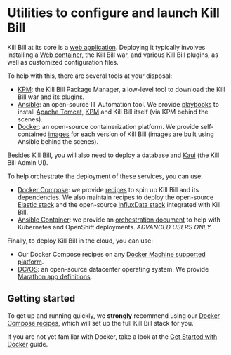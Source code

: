 Utilities to configure and launch Kill Bill
===========================================

Kill Bill at its core is a [web application](https://en.wikipedia.org/wiki/WAR_(file_format)). Deploying it typically involves installing a [Web container](https://en.wikipedia.org/wiki/Web_container), the Kill Bill war, and various Kill Bill plugins, as well as customized configuration files.

To help with this, there are several tools at your disposal:

* [KPM](https://github.com/killbill/killbill-cloud/tree/master/kpm): the Kill Bill Package Manager, a low-level tool to download the Kill Bill war and its plugins.
* [Ansible](https://docs.ansible.com/): an open-source IT Automation tool. We provide [playbooks](https://github.com/killbill/killbill-cloud/tree/master/ansible) to install [Apache Tomcat](https://tomcat.apache.org/), [KPM](https://github.com/killbill/killbill-cloud/tree/master/kpm) and Kill Bill itself (via KPM behind the scenes).
* [Docker](https://docs.docker.com/): an open-source containerization platform. We provide self-contained [images](https://github.com/killbill/killbill-cloud/tree/master/docker) for each version of Kill Bill (images are built using Ansible behind the scenes).

Besides Kill Bill, you will also need to deploy a database and [Kaui](https://github.com/killbill/killbill-admin-ui) (the Kill Bill Admin UI).

To help orchestrate the deployment of these services, you can use:

* [Docker Compose](https://docs.docker.com/compose/): we provide [recipes](https://github.com/killbill/killbill-cloud/tree/master/docker/compose) to spin up Kill Bill and its dependencies. We also maintain recipes to deploy the open-source [Elastic stack](https://www.elastic.co/products) and the open-source [InfluxData stack](https://www.influxdata.com/time-series-platform/) integrated with Kill Bill.
* [Ansible Container](https://docs.ansible.com/ansible-container/getting_started.html): we provide an [orchestration document](https://github.com/killbill/killbill-cloud/tree/master/ansible-container) to help with Kubernetes and OpenShift deployments. *ADVANCED USERS ONLY*

Finally, to deploy Kill Bill in the cloud, you can use:

* Our Docker Compose recipes on any [Docker Machine supported platform](https://docs.docker.com/machine/drivers/).
* [DC/OS](https://dcos.io/): an open-source datacenter operating system. We provide [Marathon app definitions](https://github.com/killbill/killbill-cloud/tree/master/mesos).


Getting started
---------------

To get up and running quickly, we **strongly** recommend using our [Docker Compose recipes](https://github.com/killbill/killbill-cloud/tree/master/docker/compose), which will set up the full Kill Bill stack for you.

If you are not yet familiar with Docker, take a look at the [Get Started with Docker](https://docs.docker.com/get-started/) guide.
